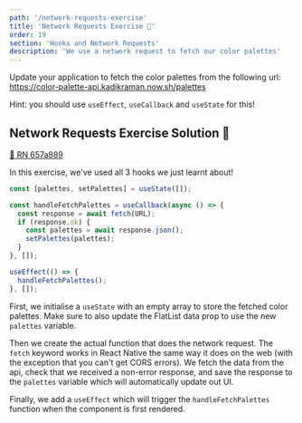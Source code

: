 ```yaml
---
path: '/network-requests-exercise'
title: 'Network Requests Exercise 📝'
order: 19
section: 'Hooks and Network Requests'
description: 'We use a network request to fetch our color palettes'
---
```


Update your application to fetch the color palettes from the following url: https://color-palette-api.kadikraman.now.sh/palettes

Hint: you should use `useEffect`, `useCallback` and `useState` for this!

## Network Requests Exercise Solution 👀

[🔗 RN 657a889](https://github.com/kadikraman/AwesomeProjectRN/commit/657a8893066e7d3f197941d569c4393ba5321274)

In this exercise, we've used all 3 hooks we just learnt about!

```js
const [palettes, setPalettes] = useState([]);

const handleFetchPalettes = useCallback(async () => {
  const response = await fetch(URL);
  if (response.ok) {
    const palettes = await response.json();
    setPalettes(palettes);
  }
}, []);

useEffect(() => {
  handleFetchPalettes();
}, []);
```

First, we initialise a `useState` with an empty array to store the fetched color palettes. Make sure to also update the FlatList data prop to use the new `palettes` variable.

Then we create the actual function that does the network request. The `fetch` keyword works in React Native the same way it does on the web (with the exception that you can't get CORS errors). We fetch the data from the api, check that we received a non-error response, and save the response to the `palettes` variable which will automatically update out UI.

Finally, we add a `useEffect` which will trigger the `handleFetchPalettes` function when the component is first rendered.
